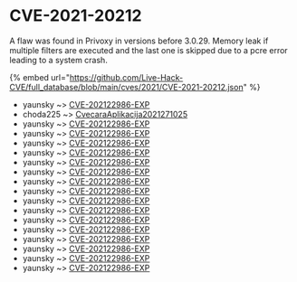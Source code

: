 # CVE-2021-20212

A flaw was found in Privoxy in versions before 3.0.29. Memory leak if multiple filters are executed and the last one is skipped due to a pcre error leading to a system crash.

{% embed url="https://github.com/Live-Hack-CVE/full_database/blob/main/cves/2021/CVE-2021-20212.json" %}


* yaunsky ~> [CVE-202122986-EXP](https://www.alice-snow.ru/2021/database/cve-2021-20212/cve-202122986-exp-yaunsky)
* choda225 ~> [CvecaraAplikacija2021271025](https://www.alice-snow.ru/2021/database/cve-2021-20212/cvecaraaplikacija2021271025-choda225)
* yaunsky ~> [CVE-202122986-EXP](https://www.alice-snow.ru/2021/database/cve-2021-20212/cve-202122986-exp-yaunsky)
* yaunsky ~> [CVE-202122986-EXP](https://www.alice-snow.ru/2021/database/cve-2021-20212/cve-202122986-exp-yaunsky)
* yaunsky ~> [CVE-202122986-EXP](https://www.alice-snow.ru/2021/database/cve-2021-20212/cve-202122986-exp-yaunsky)
* yaunsky ~> [CVE-202122986-EXP](https://www.alice-snow.ru/2021/database/cve-2021-20212/cve-202122986-exp-yaunsky)
* yaunsky ~> [CVE-202122986-EXP](https://www.alice-snow.ru/2021/database/cve-2021-20212/cve-202122986-exp-yaunsky)
* yaunsky ~> [CVE-202122986-EXP](https://www.alice-snow.ru/2021/database/cve-2021-20212/cve-202122986-exp-yaunsky)
* yaunsky ~> [CVE-202122986-EXP](https://www.alice-snow.ru/2021/database/cve-2021-20212/cve-202122986-exp-yaunsky)
* yaunsky ~> [CVE-202122986-EXP](https://www.alice-snow.ru/2021/database/cve-2021-20212/cve-202122986-exp-yaunsky)
* yaunsky ~> [CVE-202122986-EXP](https://www.alice-snow.ru/2021/database/cve-2021-20212/cve-202122986-exp-yaunsky)
* yaunsky ~> [CVE-202122986-EXP](https://www.alice-snow.ru/2021/database/cve-2021-20212/cve-202122986-exp-yaunsky)
* yaunsky ~> [CVE-202122986-EXP](https://www.alice-snow.ru/2021/database/cve-2021-20212/cve-202122986-exp-yaunsky)
* yaunsky ~> [CVE-202122986-EXP](https://www.alice-snow.ru/2021/database/cve-2021-20212/cve-202122986-exp-yaunsky)
* yaunsky ~> [CVE-202122986-EXP](https://www.alice-snow.ru/2021/database/cve-2021-20212/cve-202122986-exp-yaunsky)
* yaunsky ~> [CVE-202122986-EXP](https://www.alice-snow.ru/2021/database/cve-2021-20212/cve-202122986-exp-yaunsky)
* yaunsky ~> [CVE-202122986-EXP](https://www.alice-snow.ru/2021/database/cve-2021-20212/cve-202122986-exp-yaunsky)
* yaunsky ~> [CVE-202122986-EXP](https://www.alice-snow.ru/2021/database/cve-2021-20212/cve-202122986-exp-yaunsky)